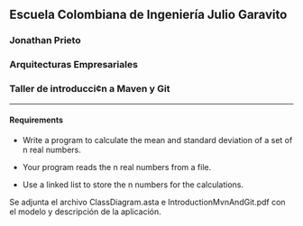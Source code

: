## Escuela Colombiana de Ingeniería Julio Garavito

### Jonathan Prieto
### Arquitecturas Empresariales

### Taller de introducci¢n a Maven y Git

---

#### Requirements

- Write a program to calculate the mean and standard deviation of a set of n real  numbers.

- Your program reads the n real numbers from a file.

- Use a linked list to store the n numbers for the calculations.



Se adjunta el archivo ClassDiagram.asta e IntroductionMvnAndGit.pdf con el modelo y descripción de la aplicación.
